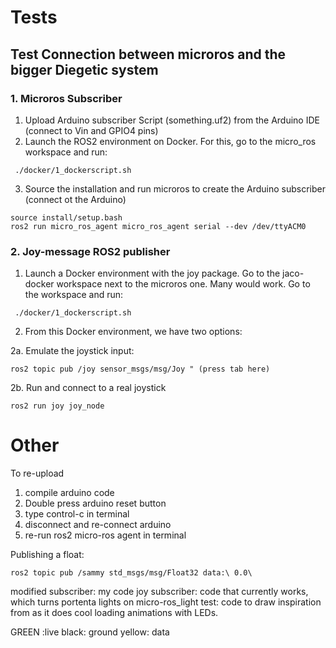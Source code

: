 
# Tests

## Test Connection between microros and the bigger Diegetic system

### 1. Microros Subscriber

1. Upload Arduino subscriber Script (something.uf2) from the Arduino IDE (connect to Vin and GPIO4 pins)
2. Launch the ROS2 environment on Docker. For this, go to the micro_ros workspace and run:

```
 ./docker/1_dockerscript.sh 
```

3. Source the installation and run microros to create the Arduino subscriber (connect ot the Arduino)

```
source install/setup.bash
ros2 run micro_ros_agent micro_ros_agent serial --dev /dev/ttyACM0
```

### 2. Joy-message ROS2 publisher

1. Launch a Docker environment with the joy package. Go to the jaco-docker workspace next to the microros one. Many would work. Go to the workspace and run:

```
 ./docker/1_dockerscript.sh 
```

2. From this Docker environment, we have two options:

2a. Emulate the joystick input:

```
ros2 topic pub /joy sensor_msgs/msg/Joy " (press tab here)
```

2b. Run and connect to a real joystick

```
ros2 run joy joy_node 
```

# Other

To re-upload
1. compile arduino code
2. Double press arduino reset button
3. type control-c in terminal
4. disconnect and re-connect arduino
5. re-run ros2 micro-ros agent in terminal


Publishing a float:

```
ros2 topic pub /sammy std_msgs/msg/Float32 data:\ 0.0\
```

modified subscriber: my code
joy subscriber: code that currently works, which turns portenta lights on
micro-ros_light test: code to draw inspiration from as it does cool loading animations with LEDs.

GREEN :live
black: ground
yellow: data
